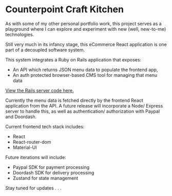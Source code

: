 # Counterpoint Craft Kitchen

As with some of my other personal portfolio work, this project serves as a playground where I can explore and experiment with new (well, new-to-me) technologies.

Still very much in its infancy stage, this eCommerce React application is one part of a decoupled software system.

This system integrates a Ruby on Rails application that exposes:
  * An API which returns JSON menu data to populate the frontend app,
  * An auth protected browser-based CMS tool for managing that menu data

  [View the Rails server code here.](https://github.com/sds-smith/restaurant_menu_cms)

Currently the menu data is fetched directly by the frontend React application from the API. A future release will incorporate a Node/ Express server to handle this, as well as authentication/ authorization with Paypal and Doordash.

Current frontend tech stack includes:
  * React
  * React-router-dom
  * Material-UI

Future iterations will include:
  * Paypal SDK for payment processing
  * Doordash SDK for delivery processing
  * Zustand for state management

Stay tuned for updates . . .
